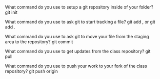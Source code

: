 What command do you use to setup a git repository inside of your folder?
git init

What command do you use to ask git to start tracking a file?
git add <file>, or git add .

What command do you use to ask git to move your file from the staging area to the repository?
git commit

What command do you use to get updates from the class repository?
git pull

What command do you use to push your work to your fork of the class repository?
git push origin <branch>